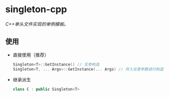 # singleton-cpp

*C++单头文件实现的单例模板。*

## 使用

- 直接使用（推荐）

  ```cpp
  Singleton<T>::GetInstance() // 无参构造
  Singleton<T, ... Args>::GetInstance(... Args) // 传入任意参数进行构造
  ```

- 继承派生
  
  ```cpp
  class C : public Singleton<T>
  ```
